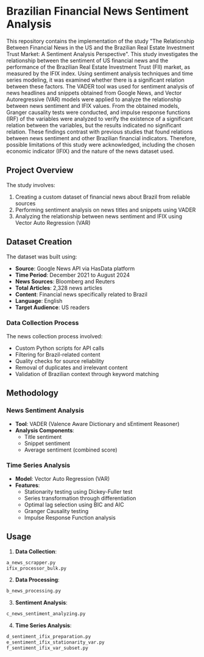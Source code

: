 # Brazilian Financial News Sentiment Analysis

This repository contains the implementation of the study "The Relationship Between Financial News in the US and the Brazilian Real Estate Investment Trust Market: A Sentiment Analysis Perspective". This study investigates the relationship between the sentiment of US financial news and the performance of the Brazilian Real Estate Investment Trust (FII) market, as measured by the IFIX index. Using sentiment analysis techniques and time series modeling, it was examined whether there is a significant relation between these factors. The VADER tool was used for sentiment analysis of news headlines and snippets obtained from Google News, and Vector Autoregressive (VAR) models were applied to analyze the relationship between news sentiment and IFIX values. From the obtained models, Granger causality tests were conducted, and impulse response functions (IRF) of the variables were analyzed to verify the existence of a significant relation between the variables, but the results indicated no significant relation. These findings contrast with previous studies that found relations between news sentiment and other Brazilian financial indicators. Therefore, possible limitations of this study were acknowledged, including the chosen economic indicator (IFIX) and the nature of the news dataset used.

## Project Overview

The study involves:
1. Creating a custom dataset of financial news about Brazil from reliable sources
2. Performing sentiment analysis on news titles and snippets using VADER
3. Analyzing the relationship between news sentiment and IFIX using Vector Auto Regression (VAR)

## Dataset Creation

The dataset was built using:
- **Source**: Google News API via HasData platform
- **Time Period**: December 2021 to August 2024
- **News Sources**: Bloomberg and Reuters
- **Total Articles**: 2,328 news articles
- **Content**: Financial news specifically related to Brazil
- **Language**: English
- **Target Audience**: US readers

### Data Collection Process

The news collection process involved:
- Custom Python scripts for API calls
- Filtering for Brazil-related content
- Quality checks for source reliability
- Removal of duplicates and irrelevant content
- Validation of Brazilian context through keyword matching



## Methodology

### News Sentiment Analysis
- **Tool**: VADER (Valence Aware Dictionary and sEntiment Reasoner)
- **Analysis Components**:
  - Title sentiment
  - Snippet sentiment
  - Average sentiment (combined score)

### Time Series Analysis
- **Model**: Vector Auto Regression (VAR)
- **Features**:
  - Stationarity testing using Dickey-Fuller test
  - Series transformation through differentiation
  - Optimal lag selection using BIC and AIC
  - Granger Causality testing
  - Impulse Response Function analysis

## Usage

1. **Data Collection**:
```python
a_news_scrapper.py
ifix_processor_bulk.py
```

2. **Data Processing**:
```python
b_news_processing.py
```

3. **Sentiment Analysis**:
```python
c_news_sentiment_analyzing.py
```

4. **Time Series Analysis**:
```python
d_sentiment_ifix_preparation.py
e_sentiment_ifix_stationarity_var.py
f_sentiment_ifix_var_subset.py
```
